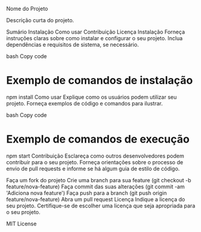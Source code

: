 Nome do Projeto

Descrição curta do projeto.

Sumário
Instalação
Como usar
Contribuição
Licença
Instalação
Forneça instruções claras sobre como instalar e configurar o seu projeto. Inclua dependências e requisitos de sistema, se necessário.

bash
Copy code
# Exemplo de comandos de instalação
npm install
Como usar
Explique como os usuários podem utilizar seu projeto. Forneça exemplos de código e comandos para ilustrar.

bash
Copy code
# Exemplo de comandos de execução
npm start
Contribuição
Esclareça como outros desenvolvedores podem contribuir para o seu projeto. Forneça orientações sobre o processo de envio de pull requests e informe se há algum guia de estilo de código.

Faça um fork do projeto
Crie uma branch para sua feature (git checkout -b feature/nova-feature)
Faça commit das suas alterações (git commit -am 'Adiciona nova feature')
Faça push para a branch (git push origin feature/nova-feature)
Abra um pull request
Licença
Indique a licença do seu projeto. Certifique-se de escolher uma licença que seja apropriada para o seu projeto.

MIT License

